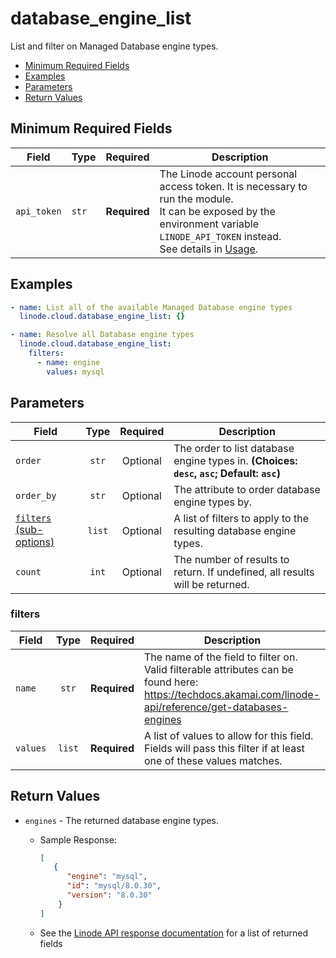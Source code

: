 # database_engine_list

List and filter on Managed Database engine types.

- [Minimum Required Fields](#minimum-required-fields)
- [Examples](#examples)
- [Parameters](#parameters)
- [Return Values](#return-values)

## Minimum Required Fields
| Field       | Type  | Required     | Description                                                                                                                                                                                                              |
|-------------|-------|--------------|--------------------------------------------------------------------------------------------------------------------------------------------------------------------------------------------------------------------------|
| `api_token` | `str` | **Required** | The Linode account personal access token. It is necessary to run the module. <br/>It can be exposed by the environment variable `LINODE_API_TOKEN` instead. <br/>See details in [Usage](https://github.com/linode/ansible_linode?tab=readme-ov-file#usage). |

## Examples

```yaml
- name: List all of the available Managed Database engine types
  linode.cloud.database_engine_list: {}
```

```yaml
- name: Resolve all Database engine types
  linode.cloud.database_engine_list:
    filters:
      - name: engine
        values: mysql
```


## Parameters

| Field     | Type | Required | Description                                                                  |
|-----------|------|----------|------------------------------------------------------------------------------|
| `order` | <center>`str`</center> | <center>Optional</center> | The order to list database engine types in.  **(Choices: `desc`, `asc`; Default: `asc`)** |
| `order_by` | <center>`str`</center> | <center>Optional</center> | The attribute to order database engine types by.   |
| [`filters` (sub-options)](#filters) | <center>`list`</center> | <center>Optional</center> | A list of filters to apply to the resulting database engine types.   |
| `count` | <center>`int`</center> | <center>Optional</center> | The number of results to return. If undefined, all results will be returned.   |

### filters

| Field     | Type | Required | Description                                                                  |
|-----------|------|----------|------------------------------------------------------------------------------|
| `name` | <center>`str`</center> | <center>**Required**</center> | The name of the field to filter on. Valid filterable attributes can be found here: https://techdocs.akamai.com/linode-api/reference/get-databases-engines   |
| `values` | <center>`list`</center> | <center>**Required**</center> | A list of values to allow for this field. Fields will pass this filter if at least one of these values matches.   |

## Return Values

- `engines` - The returned database engine types.

    - Sample Response:
        ```json
        [
           {
              "engine": "mysql",
              "id": "mysql/8.0.30",
              "version": "8.0.30"
            }
        ]
        ```
    - See the [Linode API response documentation](https://techdocs.akamai.com/linode-api/reference/get-databases-engines) for a list of returned fields


